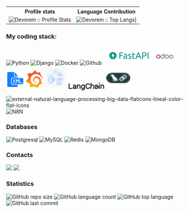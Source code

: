 <p align="center">
   <table>
      <tr>
       <th>Profile stats  </th>
       <th>Language Contribution</th>
     </tr>
      <tr>
       <td><img alt="Devorein :: Profile Stats" src="https://github-readme-stats.vercel.app/api?username=Dimskay1988&show_icons=true&theme=radical"> </td>
       <td><img alt="Devorein :: Top Langs]" src="https://github-readme-stats.vercel.app/api/top-langs/?username=Dimskay1988&langs_count=10&theme=merko&layout=compact&hide=html"> </td>
   </table>

<h3>My coding stack: </h3>
<p>
  <img alt="Python" src="https://img.icons8.com/color/48/000000/python.png" />
  <img alt="Django" src="https://img.icons8.com/color/48/000000/django.png" />
  <img alt="Docker" src="https://img.icons8.com/color/48/000000/docker-container.png" /> 
  <img alt="Github" src="https://img.icons8.com/doodle/48/000000/github.png" /> 
  <img alt="FaastAPI" src="images/FastAPI_logo.png" />
  <img alt="Odoo" src="images/odoo.png" />
  <img alt="Xml" src="images/xml.png" />
  <img alt="Grafana" src="images/grafana.png" />
  <img alt="LLM" src="images/LLM.png"  width="60" height="60"/>
  <svg fill="currentColor" fill-rule="evenodd" height="50" width="100" viewBox="0 0 117 24" xmlns="http://www.w3.org/2000/svg" style="vertical-align: middle;">
      <title>LangChain</title>
      <path d="M99.476 0c-1.04 0-1.795.755-1.795 1.794 0 1.04.755 1.795 1.795 1.795 1.039 0 1.794-.755 1.794-1.795S100.515 0 99.476 0zM74.402 6.575c.933-.696 2.122-1.063 3.459-1.063l.001.003c3.194 0 5.257 2.008 5.257 5.117v8.373H80.32v-8c0-1.921-.842-2.855-2.575-2.855-1.61 0-3.343 1.09-3.343 3.481v7.372h-2.799V.4h2.799v6.175zM67.41 13.62c-.58 1.875-2.07 2.91-4.193 2.91-3.035 0-4.923-2.306-4.923-6.016s1.904-6.016 4.97-6.016c2.122 0 3.344.832 3.967 2.695l.29.872 2.642-1.24-.248-.699c-1.006-2.835-3.33-4.332-6.72-4.332-2.304 0-4.26.832-5.656 2.405-1.381 1.557-2.113 3.74-2.113 6.316 0 5.297 3.058 8.72 7.791 8.72 3.336 0 5.92-1.744 6.911-4.668l.253-.748-2.714-1.032-.257.832zM4.798 2.027H2v16.975h12.003v-2.704H4.798V2.027zM28.074 19.002h2.794v-.03h.037l.005-.125c.001-.036.012-.376-.04-.9V11.63c0-2.377 1.733-3.459 3.343-3.459 1.732 0 2.575.934 2.575 2.855v7.976h2.799v-8.348c0-3.171-2.015-5.142-5.257-5.142-1.377 0-2.607.392-3.572 1.135l-.026-.902h-2.658v13.257z"></path>
      <path clip-rule="evenodd" d="M47.342 5.512c1.41 0 2.661.417 3.634 1.207h.002l.056-.974h2.588v11.86c0 2.038-.571 3.633-1.7 4.74C50.804 23.444 49.201 24 47.157 24c-3.012 0-5.083-1.321-5.542-3.535l-.024-.111 2.719-.83.025.139c.206 1.113 1.21 1.678 2.985 1.678 2.11 0 3.397-1.22 3.477-3.275-.936.69-2.124 1.052-3.455 1.052-3.773 0-6.117-2.626-6.117-6.815 0-4.188 2.344-6.79 6.117-6.79zm.163 10.949c2.064 0 3.296-1.512 3.296-4.04v-.327c-.02-2.42-1.282-3.923-3.296-3.923-2.213 0-3.482 1.492-3.482 4.133s1.269 4.157 3.482 4.157z"></path>
      <path d="M105.869 6.647c.966-.743 2.194-1.135 3.572-1.135h.003c3.242 0 5.257 1.97 5.257 5.142v8.348h-2.799v-7.976c0-1.921-.843-2.855-2.575-2.855-1.611 0-3.343 1.082-3.343 3.459v7.372h-2.799V5.745h2.657l.027.902zM100.833 5.745H98.05v6.572a7.787 7.787 0 00-2.71-1.46v-.669c0-2.928-1.922-4.676-5.142-4.676-2.615 0-4.572 1.229-5.369 3.369l-.214.577 2.243 1.654.385-1.003c.507-1.323 1.447-1.94 2.955-1.94 1.51 0 2.344.727 2.344 2.157v.075a9.34 9.34 0 00-.271-.008c-2.996-.048-5.182.653-6.496 2.08-1.345 1.46-1.228 3.1-1.21 3.28l.013.126h.012c.21 2.042 1.993 3.354 4.586 3.354 1.427 0 2.747-.398 3.744-1.124l.011.892h2.41v-4.147l-.053-.038c-.34-.25-.934-.571-1.828-.684a6.523 6.523 0 00-.403-.039 4.706 4.706 0 00-.392-.01h-.125v.382c0 .877-1.008 2.111-3.25 2.111-1.654 0-1.901-.696-1.901-1.11v-.043a1.73 1.73 0 01.502-1.066c.522-.54 1.698-1.172 4.334-1.131 1.908.03 3.373.563 4.353 1.586 1.203 1.256 1.43 2.975 1.47 3.648v.542h2.785V5.745z"></path>
      <path clip-rule="evenodd" d="M15.466 8.823c.796-2.14 2.753-3.368 5.368-3.368 3.22 0 5.14 1.747 5.14 4.675v8.813h-2.407l-.012-.892c-.998.726-2.316 1.124-3.745 1.124-2.798 0-4.606-1.52-4.606-3.77s1.713-3.694 5.092-4.292l2.882-.508v-.337c0-1.43-.835-2.156-2.344-2.156-1.508 0-2.447.616-2.955 1.939l-.385 1.003L15.251 9.4l.215-.577zm7.712 5.585v-1.181l-2.22.406c-2.931.544-2.931 1.407-2.931 1.776 0 .415.245 1.11 1.9 1.11 2.242 0 3.25-1.234 3.25-2.11z"></path>
  </svg>
  <img alt="LangChain" src="images/langchain-color.svg" width="65" height="55"/>
  <img width="64" height="64" src="https://img.icons8.com/external-flaticons-lineal-color-flat-icons/64/external-natural-language-processing-big-data-flaticons-lineal-color-flat-icons.png" alt="external-natural-language-processing-big-data-flaticons-lineal-color-flat-icons"/>
  <img alt="N8N" src="https://cdn.simpleicons.org/n8n" width="90" height="70"/>
  </br>

<h3>Databases </h3>

![Postgresql](https://img.shields.io/badge/-MySQL-%232c3e50?style=flat-square&logo=MySQL)
![MySQL](https://img.shields.io/badge/-Postgresql-%232c3e50?style=flat-square&logo=Postgresql)
![Redis](https://img.shields.io/badge/-Redis-FCA121?style=flat-square&logo=Redis)
![MongoDB](https://img.shields.io/badge/-MongoDB-4DB33D?style=flat&logo=mongodb&logoColor=FFFFFF)

</p>

<h3>Contacts </h3>

<div align="left">
    <a href = "mailto:dzmitryanikeyenka48@gmail.com"><img src="https://img.shields.io/badge/-Gmail-%23333?style=for-the-badge&logo=gmail&logoColor=white" target="_blank"></a>
    <a href="https://www.linkedin.com/in/dmitriy-anikeenko-7704b9a3/" target="_blank"><img src="https://img.shields.io/badge/-LinkedIn-%230077B5?style=for-the-badge&logo=linkedin&logoColor=white" target="_blank"></a>
</div>

<h3>Statistics </h3>

![GitHub repo size](https://img.shields.io/github/repo-size/odoomates/odooapps?style=plastic)
![GitHub language count](https://img.shields.io/github/languages/count/odoomates/odooapps?style=plastic)
![GitHub top language](https://img.shields.io/github/languages/top/odoomates/odooapps?style=plastic)
![GitHub last commit](https://img.shields.io/github/last-commit/odoomates/odooapps?color=red&style=plastic)

<br/>

